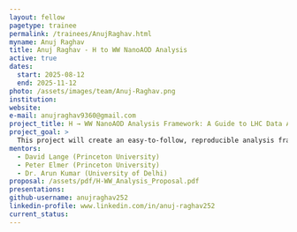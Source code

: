 ```yaml
---
layout: fellow
pagetype: trainee
permalink: /trainees/AnujRaghav.html
myname: Anuj Raghav
title: Anuj Raghav - H to WW NanoAOD Analysis
active: true
dates:
  start: 2025-08-12
  end: 2025-11-12
photo: /assets/images/team/Anuj-Raghav.png
institution: 
website:
e-mail: anujraghav9360@gmail.com
project_title: H → WW NanoAOD Analysis Framework: A Guide to LHC Data Analysis
project_goal: >
  This project will create an easy-to-follow, reproducible analysis framework for studying the Higgs boson decay to WW (H → WW) using NanoAOD data from the LHC. It’s designed to help beginners and early-career researchers learn realistic collider data analysis step-by-step. The work will include well-documented Python and ROOT code, along with clear explanations, so users can carry out event selection, background estimation, and result visualization while understanding the physics behind each step. The final outcome will be a public GitHub repository that works both as a practical analysis toolkit and a comprehensive learning resource.
mentors:
  - David Lange (Princeton University)
  - Peter Elmer (Princeton University)
  - Dr. Arun Kumar (University of Delhi)
proposal: /assets/pdf/H-WW_Analysis_Proposal.pdf
presentations:
github-username: anujraghav252
linkedin-profile: www.linkedin.com/in/anuj-raghav252
current_status:
---
```

